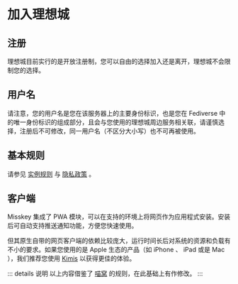 # 加入理想城<Badge type="tip" text="Arcology Project Description" vertical="top" />

## 注册

理想城目前实行的是开放注册制，您可以自由的选择加入还是离开，理想城不会限制您的选择。

## 用户名

请注意，您的用户名是您在该服务器上的主要身份标识，也是您在 Fediverse 中的唯一身份标识的组成部分，且会与您使用的理想城周边服务相关联，请谨慎选择，<sapn class="marker-evy">注册后不可修改，同一用户名（不区分大小写）也不可再被使用</sapn>。

## 基本规则

请参见 [实例规则] 与 [隐私政策] 。

[实例规则]: /basic/Instance-Rules
[隐私政策]: /basic/Privacy-Policy

## 客户端

Misskey 集成了 PWA 模块，可以在支持的环境上将网页作为应用程式安装。安装后可自动支持推送通知功能，方便您快速使用。

但其原生自带的网页客户端的依赖比较庞大，运行时间长后对系统的资源和负载有不小的要求。如果您使用的是 Apple 生态的产品（如 iPhone 、 iPad 或是 Mac ），我们推荐您使用 [Kimis] 以获得更佳的体验。

[Kimis]: https://github.com/Lakr233/Kimis

::: details 说明
以上内容借鉴了 [喵窝](https://docs.nya.one/) 的规则，在此基础上有作修改。
:::